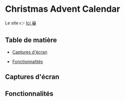 # Christmas Advent Calendar

Le site 👉 [Ici 😁](https://exo-flexcards.vercel.app/)

## Table de matière
- [Captures d'écran](#captures-décran)

- [Fonctionnalités](#fonctionnalités)

## Captures d'écran

## Fonctionnalités
